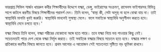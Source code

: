ভারপ্রাপ্ত সিভিল সার্জন খায়রুল কবীর শিক্ষার্থীদের উদ্দেশে যক্ষ্মা, ডেঙ্গু, ভাইরাসের সংক্রমণ, রাসেলস ভাইপারসহ বিভিন্ন সাপে কাটলে করণীয় বিষয়ে শিক্ষার্থীদের পরামর্শ দেন। তিনি বলেন, ‘স্বাস্থ্য কী, সেটা অসুস্থ না হলে বোঝা যায় না। তাই স্বাস্থ্যবিধি মানাটা খুবই জরুরি। স্বাস্থ্যবিধি মানলেই সুস্বাস্থ্য মেলে। ফলে সবাইকে স্বাস্থ্যবিধি অনুশীলন করতে হবে। স্বাস্থ্যবিধি মেনে চলতে হবে।’

যক্ষ্মা বিষয়ে তিনি বলেন, যক্ষ্মা শরীরের যেকোনো অঙ্গে হতে পারে। তবে যক্ষ্মা নিয়ে ভয় পাওয়ার কিছু নেই। সচেতনতাই পারে দেশ থেকে যক্ষ্মা নির্মূল করতে। তাই সবাইকে যক্ষ্মার বিষয়ে সচেতন হতে হবে। যক্ষ্মার লক্ষণ ও প্রতিকারে করণীয় বিষয়ে জানতে হবে। প্রথম আলোর এ আয়োজন সেই সচেতনতা সৃষ্টিতে বড় ভূমিকা রাখবে।
